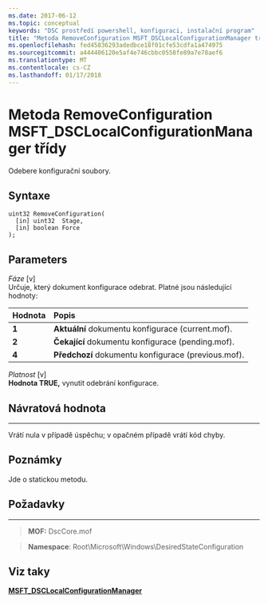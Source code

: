 ```yaml
---
ms.date: 2017-06-12
ms.topic: conceptual
keywords: "DSC prostředí powershell, konfiguraci, instalační program"
title: "Metoda RemoveConfiguration MSFT_DSCLocalConfigurationManager třídy"
ms.openlocfilehash: fed45836293adedbce18f01cfe53cdfa1a474975
ms.sourcegitcommit: a444406120e5af4e746cbbc0558fe89a7e78aef6
ms.translationtype: MT
ms.contentlocale: cs-CZ
ms.lasthandoff: 01/17/2018
---
```

# <a name="removeconfiguration-method-of-the-msftdsclocalconfigurationmanager-class"></a>Metoda RemoveConfiguration MSFT_DSCLocalConfigurationManager třídy

Odebere konfigurační soubory.

<a name="syntax"></a>Syntaxe
------

```mof
uint32 RemoveConfiguration(
  [in] uint32  Stage,
  [in] boolean Force
);
```

<a name="parameters"></a>Parameters
----------

*Fáze* \[v\]  
Určuje, který dokument konfigurace odebrat. Platné jsou následující hodnoty:

|Hodnota |Popis |
|:--- |:---|
|**1** | **Aktuální** dokumentu konfigurace (current.mof). |
|**2** | **Čekající** dokumentu konfigurace (pending.mof).  |
|**4** | **Předchozí** dokumentu konfigurace (previous.mof). |

*Platnost* \[v\]  
**Hodnota TRUE,** vynutit odebrání konfigurace.

## <a name="return-value"></a>Návratová hodnota
------------

Vrátí nula v případě úspěchu; v opačném případě vrátí kód chyby.

## <a name="remarks"></a>Poznámky

Jde o statickou metodu.

## <a name="requirements"></a>Požadavky
------------
>**MOF:** DscCore.mof

>**Namespace**: Root\Microsoft\Windows\DesiredStateConfiguration


## <a name="see-also"></a>Viz taky


[**MSFT_DSCLocalConfigurationManager**](msft-dsclocalconfigurationmanager.md)


 

 



